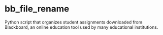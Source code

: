 # bb_file_rename
Python script that organizes student assignments downloaded from Blackboard, an online education tool used by many educational institutions.
